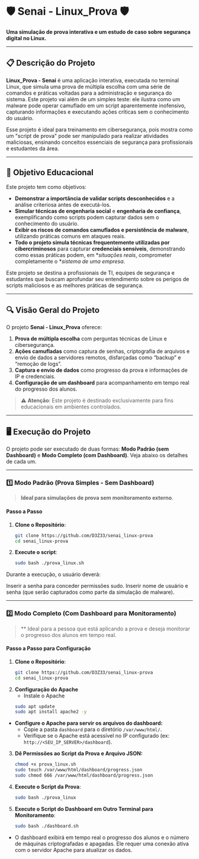 # 🛡️ Senai - Linux_Prova 🛡️

**Uma simulação de prova interativa e um estudo de caso sobre segurança digital no Linux.**

---

## 📋 Descrição do Projeto

**Linux_Prova - Senai** é uma aplicação interativa, executada no terminal Linux, que simula uma prova de múltipla escolha com uma série de comandos e práticas voltadas para a administração e segurança do sistema. Este projeto vai além de um simples teste: ele ilustra como um malware pode operar camuflado em um script aparentemente inofensivo, capturando informações e executando ações críticas sem o conhecimento do usuário.

Esse projeto é ideal para treinamento em cibersegurança, pois mostra como um "script de prova" pode ser manipulado para realizar atividades maliciosas, ensinando conceitos essenciais de segurança para profissionais e estudantes da área.

---

## 🎯 Objetivo Educacional

Este projeto tem como objetivos:
- **Demonstrar a importância de validar scripts desconhecidos** e a análise criteriosa antes de executá-los.
- **Simular técnicas de engenharia social** e **engenharia de confiança**, exemplificando como scripts podem capturar dados sem o conhecimento do usuário.
- **Exibir os riscos de comandos camuflados e persistência de malware**, utilizando práticas comuns em ataques reais.
- **Todo o projeto simula técnicas frequentemente utilizadas por cibercriminosos** para capturar **credenciais sensíveis**, demonstrando como essas práticas podem, em **situações reais*, comprometer completamente o **sistema de uma empresa*.

Este projeto se destina a profissionais de TI, equipes de segurança e estudantes que buscam aprofundar seu entendimento sobre os perigos de scripts maliciosos e as melhores práticas de segurança.

---

## 🔍 Visão Geral do Projeto

O projeto **Senai - Linux_Prova** oferece:
1. **Prova de múltipla escolha** com perguntas técnicas de Linux e cibersegurança.
2. **Ações camufladas** como captura de senhas, criptografia de arquivos e envio de dados a servidores remotos, disfarçadas como “backup” e “remoção de logs”.
3. **Captura e envio de dados** como progresso da prova e informações de IP e credenciais.
4. **Configuração de um dashboard** para acompanhamento em tempo real do progresso dos alunos.

> ⚠️ **Atenção**: Este projeto é destinado exclusivamente para fins educacionais em ambientes controlados.

---

## 🖥️ Execução do Projeto

O projeto pode ser executado de duas formas: **Modo Padrão (sem Dashboard)** e **Modo Completo (com Dashboard)**. Veja abaixo os detalhes de cada um.

---

### 1️⃣ Modo Padrão (Prova Simples - Sem Dashboard)

 > **Ideal para simulações de prova sem monitoramento externo**.

#### Passo a Passo
1. **Clone o Repositório**:
   ```bash
   git clone https://github.com/D3Z33/senai_linux-prova
   cd senai_linux-prova
   ```
2. **Execute o script**:
   ```bash
   sudo bash ./prova_linux.sh
   ```
   
Durante a execução, o usuário deverá:

Inserir a senha para conceder permissões sudo.
Inserir nome de usuário e senha (que serão capturados como parte da simulação de malware).

---

### 2️⃣ Modo Completo (Com Dashboard para Monitoramento)
> ** Ideal para a pessoa que está aplicando a prova e deseja monitorar o progresso dos alunos em tempo real.

#### Passo a Passo para Configuração
1. **Clone o Repositório**:
   ```bash
   git clone https://github.com/D3Z33/senai_linux-prova
   cd senai_linux-prova
   ```
2. **Configuração do Apache**
   - Instale o Apache
   ```bash
   sudo apt update
   sudo apt install apache2 -y
   ```
- **Configure o Apache para servir os arquivos do dashboard:**
  - Copie a pasta `dashboard` para o diretório `/var/www/html/`.
  - Verifique se o Apache está acessível no IP configurado (ex: `http://<SEU_IP_SERVER>/dashboard`).

3. **Dê Permissões ao Script da Prova e Arquivo JSON:**
   ```bash
   chmod +x prova_linux.sh
   sudo touch /var/www/html/dashboard/progress.json
   sudo chmod 666 /var/www/html/dashboard/progress.json
   ```

4. **Execute o Script da Prova**:
   ```bash
   sudo bash ./prova_linux
   ```
5. **Execute o Script do Dashboard em Outro Terminal para Monitoramento**:
   ```bash
   sudo bash ./dashboard.sh
   ```
   
- O dashboard exibirá em tempo real o progresso dos alunos e o número de máquinas criptografadas e apagadas. Ele requer uma conexão ativa com o servidor Apache para atualizar os dados.



   

